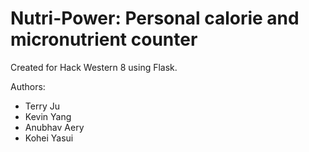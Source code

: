 # **Nutri-Power: Personal calorie and micronutrient counter**

Created for Hack Western 8 using Flask.

Authors:

- Terry Ju
- Kevin Yang
- Anubhav Aery
- Kohei Yasui
